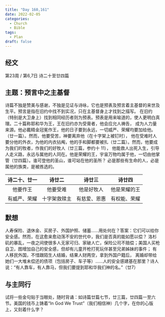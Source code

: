 ```yaml
---
title: "Day 160,161"
date: 2022-02-05
categories:
  - Church
  - Bible
tags:
  - Plan
draft: false
---
```


## 经文
第23周 / 第6,7日 诗二十至廿四篇

## 主题：预言中之主基督
诗篇不独是赞美与感谢，不独是见证与诗咏，它也是预表及预言着主基督的来世及生平。预言是指在旧约中找不到实况，只在主基督身上才找到之描写。
在旧约（特别是大卫身上）找到相同经历者则为预表。预表是用来喻道的，使人更明白真理。二十篇称耶和华为王，王在旧约亦为受膏者，他会应允人祷告，
成为人力量来源。他必戴精金冠冕作王，他的日子要到永远，一切威严、荣耀均要加给他。（廿一篇）。然而，他要受苦，神要离弃他（在十字架上被钉时），
他在受难时人要分他的外衣，为他的内衣拈阄，他的手和脚都要被扎（廿二篇）。然而，他要成为我们的牧者，作我们的好牧人（廿三篇，参约十  11），
他能救人出死入生，引导人走义路，永远与属他的人同在。他是荣耀的王，宇宙万物均属于他，一切由他掌管（廿四篇）。谁可登他的圣山，谁可站在他的圣所？
必是那些有生命的人，必是属他的族类，是被拣选的。

|  诗二十、廿一  |   诗廿二    |   诗廿三    |   诗廿四    |
|:--------:|:--------:|:--------:|:--------:|
|   他要作王   |   他要受难   |  他是好牧人   |  他是荣耀的王  |
|  有威严、荣耀  |  十字架救赎主  |  有慈爱、恩惠  |  有权能、荣耀  |

## 默想
人寿保险、退休金、买房子、外国护照、储蓄……用处何在？答案：它们可以给你安全感。然而，在这愈来愈动荡不安的世代中，我们是否真的能如愿以偿？
洛杉矶的暴乱，一夜之间使很多人无家可归、家破人亡，保险公司不赔偿；美国人买枪自卫，图增加自己的安全感，但却有儿童开枪打死玩伴甚至兄弟姊妹的事件；
有人移民外国，不惜跟陌生人结婚，结果人财两空，拿到外国户籍后，
离婚却带给她们一大堆未偿还的债项（包括房子、车子等）……人的安全感建基在那里？诗人说：“有人靠车，有人靠马，但我们要提到耶和华我们神的名。”（廿7）

## 与主同行
试将一些金句贴于当眼处，随时背诵：如诗篇廿篇七节，廿三篇，廿四篇一至六节。美国的钱币上铸着“In God We Trust”（我们相信神）几个字，在你的心版上，又刻着什么字？

[comment]: <> (## 金句)
[comment]: <> (## 附录)


